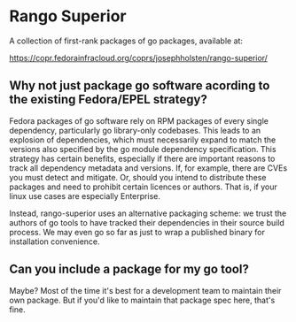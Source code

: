 # Rango Superior

A collection of first-rank packages of go packages, available at:

  https://copr.fedorainfracloud.org/coprs/josephholsten/rango-superior/

## Why not just package go software acording to the existing Fedora/EPEL strategy?

Fedora packages of go software rely on RPM packages of every single dependency, particularly go library-only codebases. This leads to an explosion of dependencies, which must necessarily expand to match the versions also specified by the go module dependency specification. This strategy has certain benefits, especially if there are important reasons to track all dependency metadata and versions. If, for example, there are CVEs you must detect and mitigate. Or, should you intend to distribute these packages and need to prohibit certain licences or authors. That is, if your linux use cases are especially Enterprise.

Instead, rango-superior uses an alternative packaging scheme: we trust the authors of go tools to have tracked their dependencies in their source build process. We may even go so far as just to wrap a published binary for installation convenience.

## Can you include a package for my go tool?

Maybe? Most of the time it's best for a development team to maintain their own package. But if you'd like to maintain that package spec here, that's fine.

